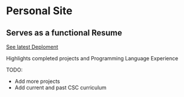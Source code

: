 # Personal Site
## Serves as a functional Resume
[See latest Deploment](https://john-odonnell.github.io/psite)

Highlights completed projects and Programming Language Experience

TODO:
* Add more projects
* Add current and past CSC curriculum
